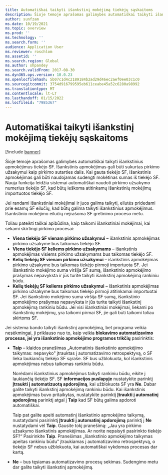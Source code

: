 ```yaml
---
title: Automatiškai taikyti išankstinį mokėjimą tiekėjų sąskaitoms
description: Šioje temoje aprašomas galimybės automatiškai taikyti išankstinius apmokėjimus tiekėjo SF.
author: sunfzam
ms.date: 10/19/2021
ms.topic: overview
ms.prod: ''
ms.technology: ''
ms.search.form: ''
audience: Application User
ms.reviewer: roschlom
ms.assetid: ''
ms.search.region: Global
ms.author: shpandey
ms.search.validFrom: 2017-08-30
ms.dyn365.ops.version: 10.0.23
ms.openlocfilehash: 5b07c1d4c2189184b2ad29d46ec2aef0ee03c1c0
ms.sourcegitcommit: 3754d916799595eb611ceabe45a52c6280a98992
ms.translationtype: MT
ms.contentlocale: lt-LT
ms.lasthandoff: 01/15/2022
ms.locfileid: "7985367"
---
```

# <a name="automatically-apply-to-vendor-invoices"></a>Automatiškai taikyti išankstinį mokėjimą tiekėjų sąskaitoms

[!include [banner](../includes/banner.md)]

Šioje temoje aprašomas galimybės automatiškai taikyti išankstinius apmokėjimus tiekėjo SF. Išankstinis apmokėjimas gali būti sukurtas pirkimo užsakymui kaip pirkimo sutarties dalis. Kai gauta tiekėjo SF, išankstinis apmokėjimas gali būti naudojamas sudengti mokėtinas sumas iš tiekėjo SF. Nauja funkcija leidžia sistemai automatiškai naudoti pirkimo užsakymo numerius tiekėjo SF, kad būtų ieškoma atitinkamų išankstinių mokėjimų importuotos tiekėjo SF.

Jei randami išankstiniai mokėjimai ir juos galima taikyti, eilutės pridedami prie esamų SF eilučių, kad būtų galima taikyti išankstinius apmokėjimus. Išankstinio mokėjimo eilučių neįrašoma SF gretinimo proceso metu.

Toliau pateikti taškai apibūdina, kaip taikomi išankstiniai mokėjimai, kai sekami skirtingi pirkimo procesai:

- **Viena tiekėjo SF vienam pirkimo užsakymui** – išankstinis apmokėjimas pirkimo užsakyme bus taikomas tiekėjo SF.
- **Viena tiekėjo SF keliems pirkimo užsakymams** – išankstinis apmokėjimas visiems pirkimo užsakymams bus taikomas tiekėjo SF.
- **Kelių tiekėjų SF vienam pirkimo užsakymui** – išankstinis apmokėjimas pirkimo užsakyme bus taikomas tiekėjo pirmoji importuota SF. Jei išankstinio mokėjimo suma viršija SF sumą, išankstinio apmokėjimo prašymas nepavyksta ir jūs turite taikyti išankstinį apmokėjimą rankiniu būdu.
- **Kelių tiekėjų SF keliems pirkimo užsakymui** – išankstinis apmokėjimas pirkimo užsakyme bus taikomas tiekėjo pirmoji atitinkamai importuotai SF. Jei išankstinio mokėjimo suma viršija SF sumą, išankstinio apmokėjimo prašymas nepavyksta ir jūs turite taikyti išankstinį apmokėjimą rankiniu būdu. Jei visi išankstiniai mokėjimai, liekami po išankstinių mokėjimų, yra taikomi pirmai SF, jie gali būti taikomi toliau skirtoms SF.

Jei sistema bando taikyti išankstinį apmokėjimą, bet programa veikia nesėkmingai, ji priklauso nuo to, kaip veikia **blokavimo automatizavimo procesas, jei yra išankstinio apmokėjimo programos trikčių** pasirinktis:

- **Taip** – klaidos pranešimas „Automatinis išankstinio apmokėjimo taikymas: nepavyko" įtrauktas į automatizavimo retrospektyvą, o SF lieka laukiančių tiekėjo SF sąraše. SF bus užblokuota, kol išankstinis apmokėjimas nebus taikomas rankiniu būdu.

    Norėdami išankstinius apmokėjimus taikyti rankiniu būdu, eikite į laukiančią tiekėjo SF. SF **informacijos puslapyje** nustatykite parinktį **Įtraukti į automatizuotą apdorojimą**, kai užblokuota SF yra **Ne**. Dabar galite taikyti išankstinį apmokėjimą rankiniu būdu. Kai išankstinis apmokėjimas buvo pritaikytas, nustatykite parinktį **Įtraukti į automatinį apdorojimą** parinktį atgal į **Taip** kad SF būtų galima apdoroti automatiškai.

    Taip pat galite apeiti automatinį išankstinio apmokėjimo taikymą, nustatydami pasirinktį **Įtraukti į automatinį apdorojimą** parinktį į **Ne** nustatydami vėl **Taip**. Gausite tokį pranešimą: „Jau yra pirkimo užsakymo išankstinis apmokėjimas. Ar norite nepaisyti pasirinkto tiekėjo SF?“ Pasirinkite **Taip**. Pranešimas „Išankstinio apmokėjimo taikymas apeitas rankiniu būdu" įtraukiamas į automatizavimo retrospektyvą, o tiekėjo SF nebus užblokuota, kai automatiškai vykdomas procesas dar kartą.

- **Ne** – bus tęsiamas automatizavimo procesų sekimas. Sudengimo metu dar galite taikyti išankstinį apmokėjimą.
